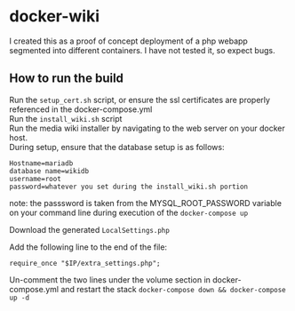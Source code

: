 # docker-wiki

I created this as a proof of concept deployment of a php webapp segmented into different containers.  I have not tested it, so expect bugs.  

## How to run the build

Run the `setup_cert.sh` script, or ensure the ssl certificates are properly referenced in the docker-compose.yml  
Run the `install_wiki.sh` script  
Run the media wiki installer by navigating to the web server on your docker host.  
During setup, ensure that the database setup is as follows:  

`Hostname=mariadb`  
`database name=wikidb`  
`username=root`  
`password=whatever you set during the install_wiki.sh portion`  

note: the passsword is taken from the MYSQL_ROOT_PASSWORD variable on your command line during execution of the `docker-compose up`  

Download the generated `LocalSettings.php`  

Add the following line to the end of the file:  

`require_once "$IP/extra_settings.php";`  

Un-comment the two lines under the volume section in docker-compose.yml and restart the stack `docker-compose down && docker-compose up -d`
